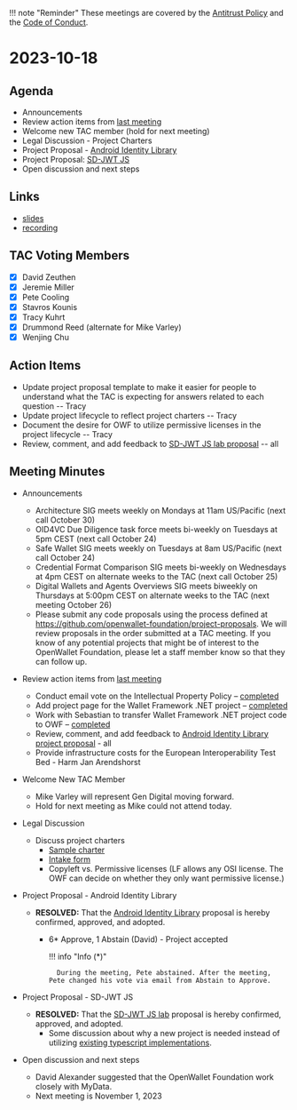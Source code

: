 !!! note "Reminder"
    These meetings are covered by the [Antitrust Policy](../../governance/antitrust.md) and the [Code of Conduct](../../governance/code-of-conduct.md).

# 2023-10-18

## Agenda
- Announcements
- Review action items from [last meeting](https://tac.openwallet.foundation/meetings/2023/2023-10-04/#action-items)
- Welcome new TAC member (hold for next meeting)
- Legal Discussion - Project Charters
- Project Proposal - [Android Identity Library](https://github.com/openwallet-foundation/project-proposals/pull/18)
- Project Proposal: [SD-JWT JS](https://github.com/openwallet-foundation/project-proposals/pull/20)
- Open discussion and next steps

## Links
- [slides](https://docs.google.com/presentation/d/1pz8zMMdr0RV7hIiGdZ94gPk5IuwIpjjymLdjbll_EN4/edit?usp=sharing)
- [recording](https://zoom.us/rec/share/wVRci_5wq3pdY3xhOKhGKxYFQv52rvezpQmH5AmjUphg-qs6a992ScfYMKk_YevL.37ONpuZ9DomAy5bi)

## TAC Voting Members

- [x] David Zeuthen
- [x] Jeremie Miller
- [x] Pete Cooling
- [x] Stavros Kounis
- [x] Tracy Kuhrt
- [x] Drummond Reed (alternate for Mike Varley)
- [x] Wenjing Chu

## Action Items
- Update project proposal template to make it easier for people to understand what the TAC is expecting for answers related to each question -- Tracy
- Update project lifecycle to reflect project charters -- Tracy
- Document the desire for OWF to utilize permissive licenses in the project lifecycle -- Tracy
- Review, comment, and add feedback to [SD-JWT JS lab proposal](https://github.com/openwallet-foundation/project-proposals/pull/20) -- all

## Meeting Minutes
- Announcements
    - Architecture SIG meets weekly on Mondays at 11am US/Pacific (next call October 30)
    - OID4VC Due Diligence task force meets bi-weekly on Tuesdays at 5pm CEST (next call October 24)
    - Safe Wallet SIG meets weekly on Tuesdays at 8am US/Pacific (next call October 24)
    - Credential Format Comparison SIG meets bi-weekly on Wednesdays at 4pm CEST on alternate weeks to the TAC (next call October 25)
    - Digital Wallets and Agents Overviews SIG meets biweekly on Thursdays at 5:00pm CEST on alternate weeks to the TAC (next meeting October 26)
    - Please submit any code proposals using the process defined at https://github.com/openwallet-foundation/project-proposals. We will review proposals in the order submitted at a TAC meeting. If you know of any potential projects that might be of interest to the OpenWallet Foundation, please let a staff member know so that they can follow up.

- Review action items from [last meeting](./2023-10-04.md#action-items)
    - Conduct email vote on the Intellectual Property Policy – [completed](https://lists.openwallet.foundation/g/TAC/topic/101784351#91)
    - Add project page for the Wallet Framework .NET project – [completed](https://tac.openwallet.foundation/projects/wallet-framework-dotnet/)
    - Work with Sebastian to transfer Wallet Framework .NET project code to OWF – [completed](https://github.com/openwallet-foundation-labs/wallet-framework-dotnet)
    - Review, comment, and add feedback to [Android Identity Library project proposal](https://github.com/openwallet-foundation/project-proposals/pull/18) - all
    - Provide infrastructure costs for the European Interoperability Test Bed - Harm Jan Arendshorst

- Welcome New TAC Member
    - Mike Varley will represent Gen Digital moving forward.
    - Hold for next meeting as Mike could not attend today.

- Legal Discussion
    - Discuss project charters
        - [Sample charter](https://docs.google.com/document/d/1Sxnktu3d_xLFSZmAmSFbUp1Y1s1E36YvNDupY2AmigU/edit)
        - [Intake form](https://docs.google.com/forms/d/e/1FAIpQLSeO1bDGHUP-ZpCo1uynm94YOxZlek6RhCH7o3FnX1lZSXXfSQ/viewform?fbzx=4351560609072672295)
        - Copyleft vs. Permissive licenses (LF allows any OSI license. The OWF can decide on whether they only want permissive license.)

- Project Proposal - Android Identity Library
    - **RESOLVED:** That the [Android Identity Library](https://github.com/openwallet-foundation/project-proposals/pull/18) proposal is hereby confirmed, approved, and adopted.
        - 6* Approve, 1 Abstain (David) - Project accepted

            !!! info "Info (*)"

                During the meeting, Pete abstained. After the meeting, Pete changed his vote via email from Abstain to Approve.

- Project Proposal - SD-JWT JS
    - **RESOLVED:** That the [SD-JWT JS lab](https://github.com/openwallet-foundation/project-proposals/pull/20) proposal is hereby confirmed, approved, and adopted.
        - Some discussion about why a new project is needed instead of utilizing [existing typescript implementations](https://github.com/oauth-wg/oauth-selective-disclosure-jwt#sd-jwt-implementations).

- Open discussion and next steps
    - David Alexander suggested that the OpenWallet Foundation work closely with MyData.
    - Next meeting is November 1, 2023

